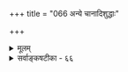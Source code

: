 +++
title = "066 अन्ये चानादिशुद्धाः"

+++
<details><summary>मूलम्</summary>

अन्ये चानादिशुद्धाः श्रुतिसमधिगतास्सूरयस्सन्त्यसङ्ख्याः कर्माभावादनादेर्न तु भवति कदाऽप्येषु संसारबन्धः ।  
शेषाणां शेषिणश्च स्फुरति सुखतया सर्वदा सर्वतत्त्वे नित्यानां मुक्तिभाजामपि भुवनकृता भोगमात्रं समानम् ॥ ६६ ॥
</details>

<details><summary>सर्वाङ्कषटीका - ६६</summary>

बद्धमुक्तनित्यरूपवर्गत्रयविभक्तेषु जीवेषु 'कर्माविद्यादिचक्रे' (श्लो. 25 ) इत्यादिना बद्धान्, 'बुद्धेर्योऽसौ विकासः' इत्यादिना मुक्तांश्च निरूप्य, नित्यान् निरूपयति - अन्ये चेत्यादिना । **अन्ये** = उक्तेभ्यो 

 

[[318]] 

। 

शेषाणां शेषिणश्च स्फुरति सुखतया सर्वदा सर्वतत्त्वे 

नित्यानां मुक्तिभाजामपि भुवनकृता भोगमात्रं समानम् ॥66॥ 

बद्धमुक्तेभ्यो विलक्षणाः केचित् **अनादिशुद्धाः** = अनादिकालादेव संसारबन्धरहिताः असंख्याः सूरयः **च** = सूरिपदवाच्याश्च जीवाः श्रुतिसमधिगताः – ' तद्विष्णोः परमं पदं सदा पश्यन्ति सूरयः' (ऋक्सं.1-22- 20), (यजुस्सं.1-1-11) इत्यादिश्रुतिषु 'सदा पश्यन्ति' इत्यनेन सर्वेष्वपि कालेषु भगवदनुभवकथनात् सन्ति । ते **सूरयः** =नित्यसूरयः इत्युच्यन्ते । सदैव भगवत्सेवायां निरतत्वात् ते अनन्तगरुडविष्वक्सेनादयः कदापि संसारबन्धरहिताः, अनादिकालादेव शुद्धा आत्मानः । तेऽपि जीवान्तर्भूताः किल । कथं संसारबन्धः कदापि न स्यादित्यत्र - अनादेरेव कालात् **कर्माभावात्** = कर्मसंबन्धाभावादेव **एषु** = नित्यसूरिषु कदापि संसारबन्धः न तु **भवति** =नैव भवति । जीवत्वं न बन्धहेतुः । तदा हि मुक्तानामपि जीवत्वात् बन्धप्रसङ्गः । किन्तु कर्मैव बन्धहेतुः । तच्च मुक्तेषु पूर्वमासीत्, नित्येषु तु कदापि नासीत् इति विशेषः । पाशुपतास्तु अनादिमुक्तः शिव एक एव । इतरे तु सादिमुक्ता एव । अथापि मुक्तात्मनां जीवत्वनिवृत्तिपूर्वक शिवत्वप्राप्त्या तेषां कर्मसंबन्धो न भवति । तथोक्तं भोजराजेन – 'मुक्तात्मानोऽपि शिवाः किन्त्वेते तत्प्रसादतो मुक्ताः । सोऽनादिमुक्त एकः' (त. प्र. 6 ) इति । अतः परमात्मा एक एवानादिमुक्तः नेतरे । एवं मुक्तानां शिवत्वप्राप्त्या परमसाम्यापत्तिरिति चेत् ; तन्निराकरोति - शेषाणामित्यादिना । **शेषाणाम्** = परमात्मनश्शेषभूतानां जीवानाम् **शेषिणः** = परमात्मनश्च **सर्वतत्त्वे** = सर्ववस्तूनां यथावस्थितरूपे **सर्वदा** = सर्वस्मिन्नपि काले **सुखतया** =अनुकूलतयैव **स्फुरति** = प्रतीयमाने सति **नित्यानाम्** = नित्यसूरीणाम् **मुक्तिभाजामपि** = मुक्तात्मना - मपि **भुवनकृता** = जगत्स्रष्ट्रा परमात्मना **भोगमात्रम्** = आनन्दमात्रम् समानम् न तु ब्रह्मत्वेनापि साम्यम् । यदि ‘परमं साम्यमुपैति' (मु.3-1-3 ) इति श्रुत्या ब्रह्मत्वेनापि साम्यं वक्तव्यम्, तर्हि जगत्कारणत्वमप्या- वश्यकम् । तथा च ‘जगद्व्यापारवर्जम्' (ब्र.सू.4-4-17 ) इति व्यासाशयविरोधः । अतः 'भोगमात्रसाम्यलिङ्गाच्च' (ब्र.सू.4-4-2) इति आनन्दसाम्यमात्रस्यैव व्याससंमततया, शिवत्वप्राप्तिर्वा, ब्रह्मत्वप्राप्तिर्वा मुक्तात्मनां न संभवति । एवमेषामनेकत्वमपि 'पश्यन्ति' इति बहुवचनेन सिद्धम् ॥ 

ननु शैवानां कस्समाधिः ? ' किन्त्वेते तत्प्रसादतो मुक्ताः' इति तद्वचनेनैव स्वयं समाहितास्ते । शिवप्रसादाधीनत्वे तेषां शिवत्वमौपचारिकं केवलं स्यात् । न च 'जीव' पदस्य प्राणाधीनस्थितिकवाचित्वात् मुक्तौ सिद्धान्तेऽपि मुक्तानां नित्यानां च प्राणाधीनस्थितिकत्वाभावात् कथं जीवपदप्रयोगस्तेषामिति शंक्यम्, धातुमूलकत्वकथनमात्रेण जीवपदस्य यौगिकत्वस्य योगरूढत्वस्य वानङ्गीकारात् । अन्यथा गवादिपदान्यपि रूढानि न स्युः । अतो जीवपदं रूढमेवेति यावद्ब्रह्मभेद ईषद्वा सिद्धस्तदा ब्रह्मत्वमपि तेषां न संभवत्येवेति न काप्यनुपपत्तिः । अत एवात्र 'शेषाणां शेषिणश्चे' त्याद्युक्तिः ॥ 

वस्तुतस्तु – परमात्मनो बन्धप्रसक्तेरेवाभावेन तस्य मुक्तत्वव्यवहार औपचारिक एव । नित्यसूरीणां तु जीवत्वानपायात् बन्धस्वरूपयोग्यता मुक्तैस्सह समाना । स्वरूपयोग्यतायास्सत्वेऽपि सहकारियोग्यतायाः 

[[137]]. 

[[319]] 

सालोक्यादयो न पूर्णमुक्तयः ] 

सालोक्याद्याः प्रभेदा ननु परिपठिताः क्वापि मोक्षस्य; मैवं 

सायुज्यस्यैव तत्त्वात्; तदितरविषये मुक्तिशब्दस्तु भाक्तः । 

 

कर्मरूपाया अभावेन न नित्यानां कर्मबन्धः । मुक्तानां सहकारियोग्यतायाः कर्मणः मुक्तेः पूर्वं स्थितत्वात्, बन्धोऽपि पूर्वमासीत्, मुक्तौ तु न । बद्धजीवानां तु योग्यताद्वयस्यापि सत्त्वात्, इतरवर्गद्वयवैलक्षण्यम् ॥ 

यावद्बुद्धिः प्रवर्तेत मनो वा, तावदेव हि । वक्तुं शक्यं नाधिकं तु, वाग्जालं वर्ज्यतां वृथा ॥ ६६ ॥
</details>
